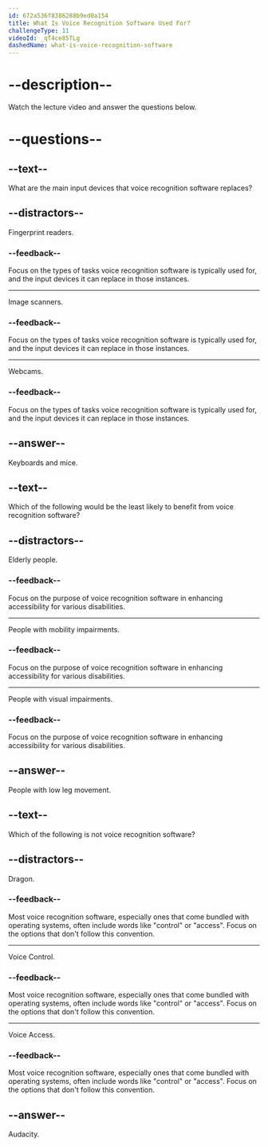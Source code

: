 ```yaml
---
id: 672a536f8386288b9ed0a154
title: What Is Voice Recognition Software Used For?
challengeType: 11
videoId: _qT4ce85TLg
dashedName: what-is-voice-recognition-software
---
```


# --description--

Watch the lecture video and answer the questions below.

# --questions--

## --text--

What are the main input devices that voice recognition software replaces?

## --distractors--

Fingerprint readers.

### --feedback--

Focus on the types of tasks voice recognition software is typically used for, and the input devices it can replace in those instances.

---

Image scanners.

### --feedback--

Focus on the types of tasks voice recognition software is typically used for, and the input devices it can replace in those instances.

---

Webcams.

### --feedback--

Focus on the types of tasks voice recognition software is typically used for, and the input devices it can replace in those instances.

## --answer--

Keyboards and mice.

## --text--

Which of the following would be the least likely to benefit from voice recognition software?

## --distractors--

Elderly people.

### --feedback--

Focus on the purpose of voice recognition software in enhancing accessibility for various disabilities.

---

People with mobility impairments.

### --feedback--

Focus on the purpose of voice recognition software in enhancing accessibility for various disabilities.

---

People with visual impairments.

### --feedback--

Focus on the purpose of voice recognition software in enhancing accessibility for various disabilities.

## --answer--

People with low leg movement.

## --text--

Which of the following is not voice recognition software?

## --distractors--

Dragon.

### --feedback--

Most voice recognition software, especially ones that come bundled with operating systems, often include words like "control" or "access". Focus on the options that don't follow this convention.

---

Voice Control.

### --feedback--

Most voice recognition software, especially ones that come bundled with operating systems, often include words like "control" or "access". Focus on the options that don't follow this convention.

---

Voice Access.

### --feedback--

Most voice recognition software, especially ones that come bundled with operating systems, often include words like "control" or "access". Focus on the options that don't follow this convention.

## --answer--

Audacity.

